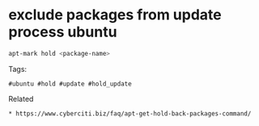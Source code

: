 # exclude packages from update process ubuntu

```bash
apt-mark hold <package-name>
```

Tags:
```
#ubuntu #hold #update #hold_update
```

Related
```
* https://www.cyberciti.biz/faq/apt-get-hold-back-packages-command/
```
